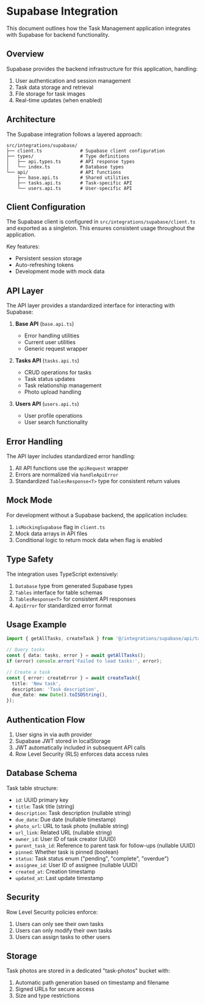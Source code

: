 
# Supabase Integration

This document outlines how the Task Management application integrates with Supabase for backend functionality.

## Overview

Supabase provides the backend infrastructure for this application, handling:

1. User authentication and session management
2. Task data storage and retrieval
3. File storage for task images
4. Real-time updates (when enabled)

## Architecture

The Supabase integration follows a layered approach:

```
src/integrations/supabase/
├── client.ts              # Supabase client configuration
├── types/                 # Type definitions
│   ├── api.types.ts       # API response types
│   └── index.ts           # Database types
└── api/                   # API functions
    ├── base.api.ts        # Shared utilities
    ├── tasks.api.ts       # Task-specific API
    └── users.api.ts       # User-specific API
```

## Client Configuration

The Supabase client is configured in `src/integrations/supabase/client.ts` and exported as a singleton. This ensures consistent usage throughout the application.

Key features:
- Persistent session storage
- Auto-refreshing tokens
- Development mode with mock data

## API Layer

The API layer provides a standardized interface for interacting with Supabase:

1. **Base API** (`base.api.ts`)
   - Error handling utilities
   - Current user utilities
   - Generic request wrapper

2. **Tasks API** (`tasks.api.ts`)
   - CRUD operations for tasks
   - Task status updates
   - Task relationship management
   - Photo upload handling

3. **Users API** (`users.api.ts`)
   - User profile operations
   - User search functionality

## Error Handling

The API layer includes standardized error handling:

1. All API functions use the `apiRequest` wrapper
2. Errors are normalized via `handleApiError`
3. Standardized `TablesResponse<T>` type for consistent return values

## Mock Mode

For development without a Supabase backend, the application includes:

1. `isMockingSupabase` flag in `client.ts`
2. Mock data arrays in API files
3. Conditional logic to return mock data when flag is enabled

## Type Safety

The integration uses TypeScript extensively:

1. `Database` type from generated Supabase types
2. `Tables` interface for table schemas
3. `TablesResponse<T>` for consistent API responses
4. `ApiError` for standardized error format

## Usage Example

```typescript
import { getAllTasks, createTask } from '@/integrations/supabase/api/tasks.api';

// Query tasks
const { data: tasks, error } = await getAllTasks();
if (error) console.error('Failed to load tasks:', error);

// Create a task
const { error: createError } = await createTask({
  title: 'New task',
  description: 'Task description',
  due_date: new Date().toISOString(),
});
```

## Authentication Flow

1. User signs in via auth provider
2. Supabase JWT stored in localStorage
3. JWT automatically included in subsequent API calls
4. Row Level Security (RLS) enforces data access rules

## Database Schema

Task table structure:
- `id`: UUID primary key
- `title`: Task title (string)
- `description`: Task description (nullable string)
- `due_date`: Due date (nullable timestamp)
- `photo_url`: URL to task photo (nullable string)
- `url_link`: Related URL (nullable string)
- `owner_id`: User ID of task creator (UUID)
- `parent_task_id`: Reference to parent task for follow-ups (nullable UUID)
- `pinned`: Whether task is pinned (boolean)
- `status`: Task status enum ("pending", "complete", "overdue")
- `assignee_id`: User ID of assignee (nullable UUID)
- `created_at`: Creation timestamp
- `updated_at`: Last update timestamp

## Security

Row Level Security policies enforce:
1. Users can only see their own tasks
2. Users can only modify their own tasks
3. Users can assign tasks to other users

## Storage

Task photos are stored in a dedicated "task-photos" bucket with:
1. Automatic path generation based on timestamp and filename
2. Signed URLs for secure access
3. Size and type restrictions
